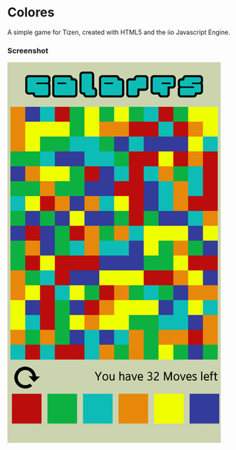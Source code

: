 Colores
=======

A simple game for Tizen, created with HTML5 and the iio Javascript Engine.

### Screenshot

![Colores Screenshot](https://raw.githubusercontent.com/Cherum/Colores/master/img/screenshots/colores_screen0.png)
